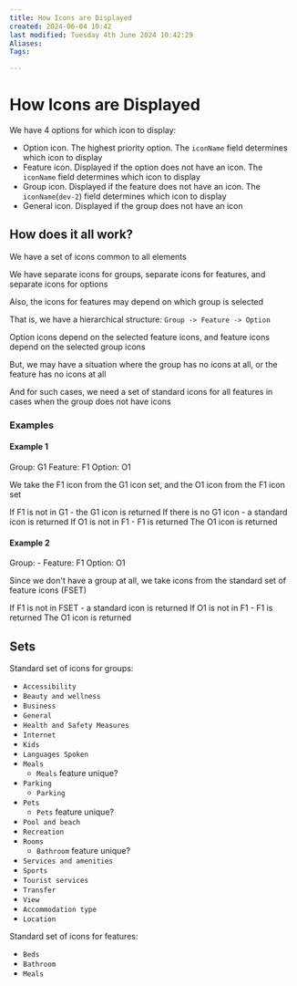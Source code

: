 ```yaml
---
title: How Icons are Displayed
created: 2024-06-04 10:42
last modified: Tuesday 4th June 2024 10:42:29
Aliases:
Tags:

---
```

# How Icons are Displayed

We have 4 options for which icon to display:
- Option icon. The highest priority option. The `iconName` field determines which icon to display
- Feature icon. Displayed if the option does not have an icon. The `iconName` field determines which icon to display
- Group icon. Displayed if the feature does not have an icon. The `iconName`(`dev-2`) field determines which icon to display
- General icon. Displayed if the group does not have an icon


## How does it all work?

We have a set of icons common to all elements

We have separate icons for groups, separate icons for features, and separate icons for options

Also, the icons for features may depend on which group is selected

That is, we have a hierarchical structure:
`Group -> Feature -> Option`

Option icons depend on the selected feature icons, and feature icons depend on the selected group icons

But, we may have a situation where the group has no icons at all, or the feature has no icons at all

And for such cases, we need a set of standard icons for all features in cases when the group does not have icons

### Examples

#### Example 1

Group: G1
Feature: F1
Option: O1

We take the F1 icon from the G1 icon set, and the O1 icon from the F1 icon set

If F1 is not in G1 - the G1 icon is returned
	If there is no G1 icon - a standard icon is returned
If O1 is not in F1 - F1 is returned
The O1 icon is returned

#### Example 2

Group: -
Feature: F1
Option: O1

Since we don't have a group at all, we take icons from the standard set of feature icons (FSET)

If F1 is not in FSET - a standard icon is returned
If O1 is not in F1 - F1 is returned
The O1 icon is returned

## Sets

Standard set of icons for groups:
- `Accessibility`
- `Beauty and wellness`
- `Business`
- `General`
- `Health and Safety Measures`
- `Internet`
- `Kids`
- `Languages Spoken`
- `Meals`
	- `Meals` feature unique?
- `Parking`
	- `Parking`
- `Pets`
	- `Pets` feature unique?
- `Pool and beach`
- `Recreation`
- `Rooms`
	- `Bathroom` feature unique?
- `Services and amenities`
- `Sports`
- `Tourist services`
- `Transfer`
- `View`
- `Accommodation type`
- `Location`

Standard set of icons for features:
- `Beds`
- `Bathroom`
- `Meals`
